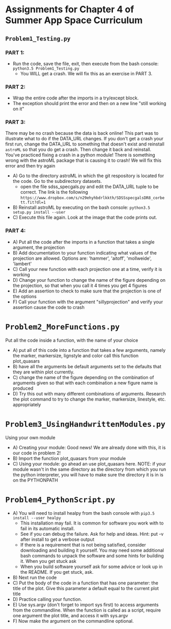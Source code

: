 # Assignments for Chapter 4 of Summer App Space Curriculum
## `Problem1_Testing.py`
### PART 1:
* Run the code, save the file, exit, then execute from the bash console:
```python3.5 Problem1_Testing.py```
  * You WILL get a crash. We will fix this as an exercise in PART 3.

### PART 2:
* Wrap the entire code after the imports in a try/except block. 
* The exception should print the error and then on a new line "still working on it"

### PART 3: 
There may be no crash because the data is back online! This part was to illustrate what to do if the DATA_URL changes. If you don't get a crash your first run, change the DATA_URL to something that doesn't exist and reinstall `astroML` so that you do get a crash. Then change it back and reinstall. You've practiced fixing a crash in a python module!
 There is something wrong with the astroML package that is causing it to crash! We will fix this error and then try again
* A) Go to the directory astroML in which the git respository is located for the code. Go to the subdirectory datasets.
  * open the file sdss_specgals.py and edit the DATA_URL tuple to be correct. The link is the following `https://www.dropbox.com/s/n29ehyhbdrlkkth/SDSSspecgalsDR8_corbett.fit?dl=1`
* B) Reinstall astroML by executing on the bash console:
```python3.5 setup.py install --user```
* C) Execute this file again. Look at the image that the code prints out.

### PART 4:
* A) Put all the code after the imports in a function that takes a single argument, the projection
* B) Add documentation to your function indicating what values of the projection are allowed. Options are: 'hammer', 'aitoff', 'mollweide', 'lambert'
* C) Call your new function with each projection one at a time, verify it is working
* D) Change your function to change the name of the figure depending on the projection, so that when you call it 4 times you get 4 figures
* E) Add an assertion to check to make sure that the projection is one of the options
* F) Call your function with the argument "sillyprojection" and verify your assertion cause the code to crash
# `Problem2_MoreFunctions.py`
 Put all the code inside a function, with the name of your choice
* A) put all of this code into a function that takes a few arguments, namely the marker, markersize, lignstyle and color call this function plot_quasars
* B)  have all the arguments be default arguments set to the defaults that they are within plot currently.
* C) change the name of the figure depending on the combination of arguments given so that with each combination a new figure name is produced
* D) Try this out with many different combinations of arguments. Research the plot command to try to change the marker, markersize, linestyle, etc. appropriately
# `Problem3_UsingHandwrittenModules.py`
 Using your own module
* A) Creating your module: Good news! We are already done with this, it is our code in problem 2!
* B) Import the function plot_quasars from your module
* C) Using your module: go ahead an use plot_quasars here.
 NOTE: if your module wasn't in the same directory as the directory from which you run the python interpreter, you will have to make sure the directory it is in is on the PYTHONPATH
# `Problem4_PythonScript.py`
* A) You will need to install healpy from the bash console with `pip3.5 install --user healpy`
  * This installation may fail. It is common for software you work with to fail in its automatic install.
  * See if you can debug the failure. Ask for help and ideas. Hint: put -v after install to get a verbose output
  * If there is a requirement that is not being satisfied, consider downloading and building it yourself. You may need some additional bash commands to unpack the software and some hints for building it. When you get stuck ask
  * When you build software yourself ask for some advice or look up in the README. If you get stuck, ask.
* B) Next run the code
* C) Put the body of the code in a function that has one parameter: the title of the plot. Give this parameter a default equal to the current plot title
* D) Practice calling your function.
* E) Use sys.argv (don't forget to import sys first) to access arguments from the commandline. When the function is called as a script, require one argument the plot title, and access it with sys.argv
* F) Now make the argument on the commandline optional.
